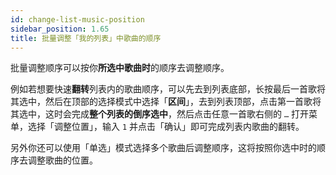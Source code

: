 ```yaml
---
id: change-list-music-position
sidebar_position: 1.65
title: 批量调整「我的列表」中歌曲的顺序
---
```


批量调整顺序可以按你**所选中歌曲时**的顺序去调整顺序。

例如若想要快速**翻转**列表内的歌曲顺序，可以先去到列表底部，长按最后一首歌将其选中，然后在顶部的选择模式中选择「**区间**」，去到列表顶部，点击第一首歌将其选中，这时会完成**整个列表的倒序选中**，然后点击任意一首歌右侧的 `…` 打开菜单，选择「调整位置」，输入 `1` 并点击「确认」即可完成列表内歌曲的翻转。

另外你还可以使用「单选」模式选择多个歌曲后调整顺序，这将按照你选中时的顺序去调整歌曲的位置。
